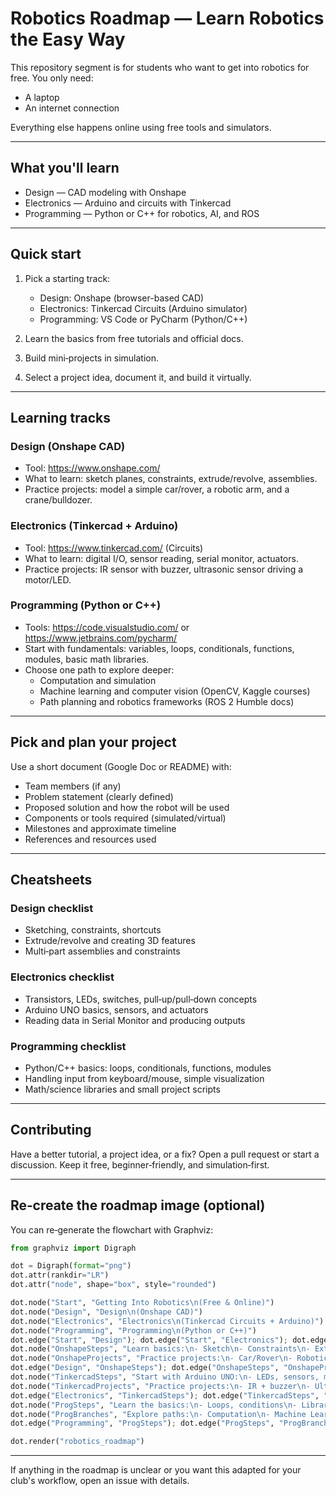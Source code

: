 # Robotics Roadmap — Learn Robotics the Easy Way

This repository segment is for students who want to get into robotics for free. You only need:
- A laptop
- An internet connection

Everything else happens online using free tools and simulators.

---

## What you'll learn
- Design — CAD modeling with Onshape
- Electronics — Arduino and circuits with Tinkercad
- Programming — Python or C++ for robotics, AI, and ROS

---

## Quick start

1. Pick a starting track:
   - Design: Onshape (browser-based CAD)
   - Electronics: Tinkercad Circuits (Arduino simulator)
   - Programming: VS Code or PyCharm (Python/C++)

2. Learn the basics from free tutorials and official docs.
3. Build mini‑projects in simulation.
4. Select a project idea, document it, and build it virtually.

---

## Learning tracks

### Design (Onshape CAD)
- Tool: https://www.onshape.com/
- What to learn: sketch planes, constraints, extrude/revolve, assemblies.
- Practice projects: model a simple car/rover, a robotic arm, and a crane/bulldozer.

### Electronics (Tinkercad + Arduino)
- Tool: https://www.tinkercad.com/ (Circuits)
- What to learn: digital I/O, sensor reading, serial monitor, actuators.
- Practice projects: IR sensor with buzzer, ultrasonic sensor driving a motor/LED.

### Programming (Python or C++)
- Tools: https://code.visualstudio.com/ or https://www.jetbrains.com/pycharm/
- Start with fundamentals: variables, loops, conditionals, functions, modules, basic math libraries.
- Choose one path to explore deeper:
  - Computation and simulation
  - Machine learning and computer vision (OpenCV, Kaggle courses)
  - Path planning and robotics frameworks (ROS 2 Humble docs)

---

## Pick and plan your project

Use a short document (Google Doc or README) with:
- Team members (if any)
- Problem statement (clearly defined)
- Proposed solution and how the robot will be used
- Components or tools required (simulated/virtual)
- Milestones and approximate timeline
- References and resources used

---

## Cheatsheets

### Design checklist
- Sketching, constraints, shortcuts
- Extrude/revolve and creating 3D features
- Multi‑part assemblies and constraints

### Electronics checklist
- Transistors, LEDs, switches, pull‑up/pull‑down concepts
- Arduino UNO basics, sensors, and actuators
- Reading data in Serial Monitor and producing outputs

### Programming checklist
- Python/C++ basics: loops, conditionals, functions, modules
- Handling input from keyboard/mouse, simple visualization
- Math/science libraries and small project scripts

---

## Contributing

Have a better tutorial, a project idea, or a fix? Open a pull request or start a discussion. Keep it free, beginner‑friendly, and simulation‑first.

---

## Re‑create the roadmap image (optional)

You can re‑generate the flowchart with Graphviz:

```python
from graphviz import Digraph

dot = Digraph(format="png")
dot.attr(rankdir="LR")
dot.attr("node", shape="box", style="rounded")

dot.node("Start", "Getting Into Robotics\n(Free & Online)")
dot.node("Design", "Design\n(Onshape CAD)")
dot.node("Electronics", "Electronics\n(Tinkercad Circuits + Arduino)")
dot.node("Programming", "Programming\n(Python or C++)")
dot.edge("Start", "Design"); dot.edge("Start", "Electronics"); dot.edge("Start", "Programming")
dot.node("OnshapeSteps", "Learn basics:\n- Sketch\n- Constraints\n- Extrude/Revolve\n- Assemblies")
dot.node("OnshapeProjects", "Practice projects:\n- Car/Rover\n- Robotic Arm\n- Crane/Bulldozer")
dot.edge("Design", "OnshapeSteps"); dot.edge("OnshapeSteps", "OnshapeProjects")
dot.node("TinkercadSteps", "Start with Arduino UNO:\n- LEDs, sensors, motors\n- Serial Monitor")
dot.node("TinkercadProjects", "Practice projects:\n- IR + buzzer\n- Ultrasonic + motor")
dot.edge("Electronics", "TinkercadSteps"); dot.edge("TinkercadSteps", "TinkercadProjects")
dot.node("ProgSteps", "Learn the basics:\n- Loops, conditions\n- Libraries\n- Small programs")
dot.node("ProgBranches", "Explore paths:\n- Computation\n- Machine Learning\n- Path Planning (ROS 2)")
dot.edge("Programming", "ProgSteps"); dot.edge("ProgSteps", "ProgBranches")

dot.render("robotics_roadmap")
```

---

If anything in the roadmap is unclear or you want this adapted for your club's workflow, open an issue with details.
